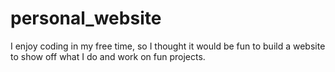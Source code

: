 # personal_website
I enjoy coding in my free time, so I thought it would be fun to build a website to show off what I do and work on fun projects.
